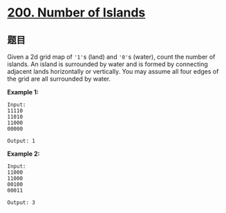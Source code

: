 # [200. Number of Islands](https://leetcode.com/problems/number-of-islands/)


## 题目

Given a 2d grid map of `'1'`s (land) and `'0'`s (water), count the number of islands. An island is surrounded by water and is formed by connecting adjacent lands horizontally or vertically. You may assume all four edges of the grid are all surrounded by water.

**Example 1:**

    Input:
    11110
    11010
    11000
    00000

    Output: 1

**Example 2:**

    Input:
    11000
    11000
    00100
    00011

    Output: 3
